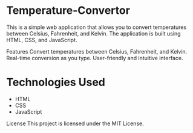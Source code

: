 # Temperature-Convertor
This is a simple web application that allows you to convert temperatures between Celsius, Fahrenheit, and Kelvin. The application is built using HTML, CSS, and JavaScript.

Features
Convert temperatures between Celsius, Fahrenheit, and Kelvin.
Real-time conversion as you type.
User-friendly and intuitive interface.

# Technologies Used
- HTML
- CSS
- JavaScript

License
This project is licensed under the MIT License.
